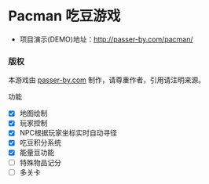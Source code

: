 # Pacman 吃豆游戏

- 项目演示(DEMO)地址：http://passer-by.com/pacman/

### 版权
本游戏由 [passer-by.com](http://passer-by.com/) 制作，请尊重作者，引用请注明来源。

功能

- [x] 地图绘制
- [x] 玩家控制
- [x] NPC根据玩家坐标实时自动寻径
- [x] 吃豆积分系统
- [x] 能量豆功能
- [ ] 特殊物品记分
- [ ] 多关卡
